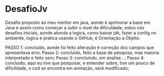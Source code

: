 # DesafioJv

Desafio proposto ao meu mentor em java, aonde é aprimorar a base em Java e assim como começar a subir o nivel da dificuldade,
estou nós desafios iniciais, aonde aborda a logica, como baixar jdk, fazer a config no ambiente, logica e pratica usando o GitHub,
é Orientação a Objeto.

PASSO 1: concluido, aonde foi feito alteração é correção dos campos que apresentava erro;
Passo 2: concluido, feito a base de pesquisa, mas maioria interpretado e feito sem;
Passo 3: concluindo, em analise...;
Passo 4: concluido, aqui eu tive que pesquisar, e entender sobre, tive um pouco de dificildade, o cod se encontra em anotação, será modificado;
